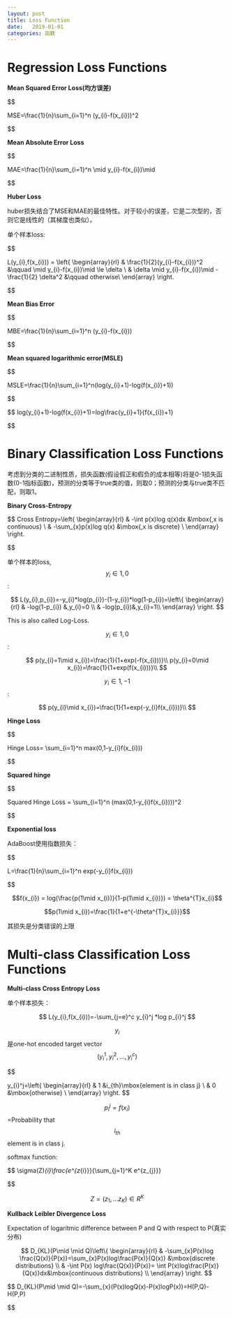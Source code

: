 ```yaml
---
layout: post
title: Loss Function
date:   2019-01-01
categories: 函数
---
```


# Regression Loss Functions 

**Mean Squared Error Loss(均方误差)**  

$$

MSE=\frac{1}{n}\sum_{i=1}^n (y_{i}-f(x_{i}))^2 

$$

**Mean Absolute Error Loss**  

$$

MAE=\frac{1}{n}\sum_{i=1}^n \mid y_{i}-f(x_{i})\mid   

$$

**Huber Loss**  

huber损失结合了MSE和MAE的最佳特性。对于较小的误差，它是二次型的，否则它是线性的（其梯度也类似）。

单个样本loss:  

$$

L(y_{i},f(x_{i})) = \left\{ \begin{array}{rl}
& \frac{1}{2}(y_{i}-f(x_{i}))^2 &\qquad \mid y_{i}-f(x_{i})\mid \le \delta \\
& \delta \mid y_{i}-f(x_{i})\mid -\frac{1}{2} \delta^2 &\qquad otherwise\\
\end{array} \right.

$$

**Mean Bias Error**  

$$

MBE=\frac{1}{n}\sum_{i=1}^n (y_{i}-f(x_{i}))

$$  

**Mean squared logarithmic error(MSLE)**  

$$

MSLE=\frac{1}{n}\sum_{i=1}^n(log(y_{i}+1)-log(f(x_{i})+1))

$$  



$$
log(y_{i}+1)-log(f(x_{i})+1)=log\frac{y_{i}+1}{f(x_{i})+1}

$$

# Binary Classification Loss Functions   

考虑到分类的二进制性质，损失函数(假设假正和假负的成本相等)将是0-1损失函数(0-1指标函数)，预测的分类等于true类的值，则取0；预测的分类与true类不匹配，则取1。

**Binary Cross-Entropy**   

$$
Cross Entropy=\left\{ \begin{array}{rl}
& -\int p(x)log q(x)dx &\mbox{,x is continuous} \\
& -\sum_{x}p(x)log q(x) &\mbox{,x is discrete} \\
\end{array} \right.

$$

单个样本的loss,$$y_{i}\in {1,0}$$:  

$$
L(y_{i},p_{i})=-y_{i}*log(p_{i})-(1-y_{i})*log(1-p_{i})=\left\{ \begin{array}{rl}
& -log(1-p_{i}) &,y_{i}=0 \\
& -log(p_{i})&,y_{i}=1\\
\end{array} \right.
$$

This is also called Log-Loss.   

$$y_{i}\in {1,0}$$ :  

$$
p(y_{i}=1\mid x_{i})=\frac{1}{1+exp(-f(x_{i}))}\\
p(y_{i}=0\mid x_{i})=\frac{1}{1+exp(f(x_{i}))}\\
$$

$$y_{i}\in {1,-1}$$ :  


$$
p(y_{i}\mid x_{i})=\frac{1}{1+exp(-y_{i}f(x_{i}))}\\
$$


**Hinge Loss**  

$$  

Hinge Loss= \sum_{i=1}^n max(0,1-y_{i}f(x_{i}))

$$  

**Squared hinge**  

$$  

Squared Hinge Loss = \sum_{i=1}^n (max(0,1-y_{i}f(x_{i})))^2  

$$  

**Exponential loss**   

AdaBoost使用指数损失：  

$$  

L=\frac{1}{n}\sum_{i=1}^n exp(-y_{i}f(x_{i}))   

$$  

$$f(x_{i}) = log(\frac{p(1\mid x_{i})}{1-p(1\mid x_{i})}) = \theta^{T}x_{i}$$

$$p(1\mid x_{i})=\frac{1}{1+e^{-\theta^{T}x_{i}}}$$

其损失是分类错误的上限  


# Multi-class Classification Loss Functions  

**Multi-class Cross Entropy Loss**  

单个样本损失：  

$$
L(y_{i},f(x_{i}))=-\sum_{j=e}^c y_{i}^j *log p_{i}^j
$$ 

$$y_{i}$$是one-hot encoded target vector$$(y_{i}^1,y_{i}^2,...,y_{i}^c)$$   


$$  

y_{i}^j=\left\{ \begin{array}{rl}
& 1 &i_{th}\mbox{element is in class j} \\
& 0 &\mbox{otherwise} \\
\end{array} \right.
$$  

$$p_{i}^j=f(x_{i})$$=Probability that $$i_{th}$$ element is in class j. 

softmax function:   

$$
\sigma(Z)_{i}\frac{e^{z_{i}}}{\sum_{j=1}^K e^{z_{j}}}

$$

$$
Z=(z_{1},...z_{K})\in R^K
$$


**Kullback Leibler Divergence Loss**  

Expectation of logaritmic difference between P and Q with respect to P(真实分布)  

$$
D_{KL}(P\mid \mid Q)\left\{ \begin{array}{rl}
& -\sum_{x}P(x)log \frac{Q(x)}{P(x)}=\sum_{x}P(x)log\frac{P(x)}{Q(x)} &\mbox{discrete distributions} \\
& -\int P(x) log\frac{Q(x)}{P(x)}= \int P(x)log\frac{P(x)}{Q(x)}dx&\mbox{continuous distributions} \\
\end{array} \right.
$$  


$$
D_{KL}(P\mid \mid Q)=-\sum_{x}(P(x)logQ(x)-P(x)logP(x))=H(P,Q)-H(P,P)

$$









 